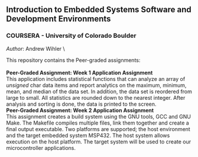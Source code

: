 ## Introduction to Embedded Systems Software and Development Environments
### COURSERA - University of Colorado Boulder

*Author*: Andrew Wihler \

This repository contains the Peer-graded assignments: \
\
**Peer-Graded Assignment: Week 1 Application Assignment** \
This application includes statistical functions that can analyze an array of *unsigned* char data items and report analytics on the maximum, minimum, mean, and median of the data set. In addition, the data set is reordered from large to small. All statistics are rounded down to the nearest integer. After analysis and sorting is done, the data is printed to the screen.
\
**Peer-Graded Assignment: Week 2 Application Assignment** \
This assignment creates a build system using the GNU tools, GCC and GNU Make. The Makefile compiles multiple files, link them together and create a final output executable. Two platforms are supported; the host environment and the target embedded system MSP432. The host system allows execution on the host platform. The target system will be used to create our microcontroller applications.

